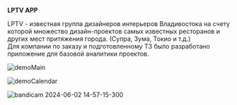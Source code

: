 **LPTV APP**

LPTV - известная группа дизайнеров интерьеров Владивостока на счету которой множество дизайн-проектов самых известных ресторанов и других мест притяжения города. (Супра, Зума, Токио и т.д.)  
Для компании по заказу и подготовленному ТЗ было разработано приложение для базовой аналитики проектов.

![demoMain](https://github.com/artyom9912/LPTV/assets/56378632/f4ba6213-cae4-4275-b4e4-5be77836a3fa)


![demoCalendar](https://github.com/artyom9912/LPTV/assets/56378632/8a1606a2-a2ae-4625-93b7-dfee80ce1f3f)



![bandicam 2024-06-02 14-57-15-300](https://github.com/artyom9912/LPTV/assets/56378632/0c236948-415d-4346-8e7f-2e99be3d6ba9)
